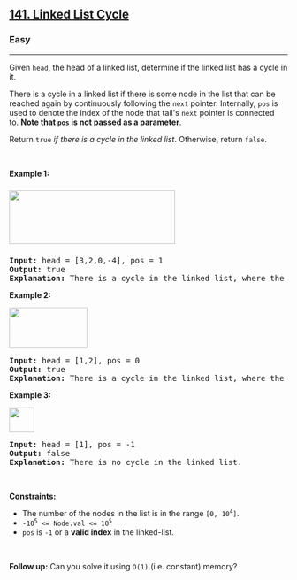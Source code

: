 <h2><a href="https://leetcode.com/problems/linked-list-cycle/">141. Linked List Cycle</a></h2><h3>Easy</h3><hr><div><p class="extension-adhd-reader-p"><span class="extension-adhd-reader-wrapper"><span class="extension-adhd-reader-container"><span class="extension-adhd-reader-boldify">G</span>iven</span> </span><code><span class="extension-adhd-reader-wrapper"><span class="extension-adhd-reader-container"><span class="extension-adhd-reader-boldify">h</span>ead</span></span></code><span class="extension-adhd-reader-wrapper">, <span class="extension-adhd-reader-container"><span class="extension-adhd-reader-boldify">t</span>he</span> <span class="extension-adhd-reader-container"><span class="extension-adhd-reader-boldify">h</span>ead</span> of a <span class="extension-adhd-reader-container"><span class="extension-adhd-reader-boldify">li</span>nked</span> <span class="extension-adhd-reader-container"><span class="extension-adhd-reader-boldify">l</span>ist,</span> <span class="extension-adhd-reader-container"><span class="extension-adhd-reader-boldify">det</span>ermine</span> if <span class="extension-adhd-reader-container"><span class="extension-adhd-reader-boldify">t</span>he</span> <span class="extension-adhd-reader-container"><span class="extension-adhd-reader-boldify">li</span>nked</span> <span class="extension-adhd-reader-container"><span class="extension-adhd-reader-boldify">l</span>ist</span> <span class="extension-adhd-reader-container"><span class="extension-adhd-reader-boldify">h</span>as</span> a <span class="extension-adhd-reader-container"><span class="extension-adhd-reader-boldify">c</span>ycle</span> in <span class="extension-adhd-reader-container"><span class="extension-adhd-reader-boldify">i</span>t.</span></span></p>

<p class="extension-adhd-reader-p"><span class="extension-adhd-reader-wrapper"><span class="extension-adhd-reader-container"><span class="extension-adhd-reader-boldify">T</span>here</span> is a <span class="extension-adhd-reader-container"><span class="extension-adhd-reader-boldify">c</span>ycle</span> in a <span class="extension-adhd-reader-container"><span class="extension-adhd-reader-boldify">li</span>nked</span> <span class="extension-adhd-reader-container"><span class="extension-adhd-reader-boldify">l</span>ist</span> if <span class="extension-adhd-reader-container"><span class="extension-adhd-reader-boldify">t</span>here</span> is <span class="extension-adhd-reader-container"><span class="extension-adhd-reader-boldify">s</span>ome</span> <span class="extension-adhd-reader-container"><span class="extension-adhd-reader-boldify">n</span>ode</span> in <span class="extension-adhd-reader-container"><span class="extension-adhd-reader-boldify">t</span>he</span> <span class="extension-adhd-reader-container"><span class="extension-adhd-reader-boldify">l</span>ist</span> <span class="extension-adhd-reader-container"><span class="extension-adhd-reader-boldify">t</span>hat</span> <span class="extension-adhd-reader-container"><span class="extension-adhd-reader-boldify">c</span>an</span> be <span class="extension-adhd-reader-container"><span class="extension-adhd-reader-boldify">re</span>ached</span> <span class="extension-adhd-reader-container"><span class="extension-adhd-reader-boldify">a</span>gain</span> by <span class="extension-adhd-reader-container"><span class="extension-adhd-reader-boldify">cont</span>inuously</span> <span class="extension-adhd-reader-container"><span class="extension-adhd-reader-boldify">fol</span>lowing</span> <span class="extension-adhd-reader-container"><span class="extension-adhd-reader-boldify">t</span>he</span>&nbsp;</span><code><span class="extension-adhd-reader-wrapper"><span class="extension-adhd-reader-container"><span class="extension-adhd-reader-boldify">n</span>ext</span></span></code><span class="extension-adhd-reader-wrapper">&nbsp;<span class="extension-adhd-reader-container"><span class="extension-adhd-reader-boldify">po</span>inter.</span> <span class="extension-adhd-reader-container"><span class="extension-adhd-reader-boldify">Int</span>ernally,</span> </span><code><span class="extension-adhd-reader-wrapper"><span class="extension-adhd-reader-container"><span class="extension-adhd-reader-boldify">p</span>os</span></span></code><span class="extension-adhd-reader-wrapper">&nbsp;is <span class="extension-adhd-reader-container"><span class="extension-adhd-reader-boldify">u</span>sed</span> to <span class="extension-adhd-reader-container"><span class="extension-adhd-reader-boldify">de</span>note</span> <span class="extension-adhd-reader-container"><span class="extension-adhd-reader-boldify">t</span>he</span> <span class="extension-adhd-reader-container"><span class="extension-adhd-reader-boldify">i</span>ndex</span> of <span class="extension-adhd-reader-container"><span class="extension-adhd-reader-boldify">t</span>he</span> <span class="extension-adhd-reader-container"><span class="extension-adhd-reader-boldify">n</span>ode</span> <span class="extension-adhd-reader-container"><span class="extension-adhd-reader-boldify">t</span>hat</span>&nbsp;<span class="extension-adhd-reader-container"><span class="extension-adhd-reader-boldify">ta</span>il's</span>&nbsp;</span><code><span class="extension-adhd-reader-wrapper"><span class="extension-adhd-reader-container"><span class="extension-adhd-reader-boldify">n</span>ext</span></span></code><span class="extension-adhd-reader-wrapper">&nbsp;<span class="extension-adhd-reader-container"><span class="extension-adhd-reader-boldify">po</span>inter</span> is <span class="extension-adhd-reader-container"><span class="extension-adhd-reader-boldify">con</span>nected</span> <span class="extension-adhd-reader-container"><span class="extension-adhd-reader-boldify">t</span>o.</span>&nbsp;</span><strong><span class="extension-adhd-reader-wrapper"><span class="extension-adhd-reader-container"><span class="extension-adhd-reader-boldify">N</span>ote</span> <span class="extension-adhd-reader-container"><span class="extension-adhd-reader-boldify">t</span>hat</span>&nbsp;</span><code><span class="extension-adhd-reader-wrapper"><span class="extension-adhd-reader-container"><span class="extension-adhd-reader-boldify">p</span>os</span></span></code><span class="extension-adhd-reader-wrapper">&nbsp;is <span class="extension-adhd-reader-container"><span class="extension-adhd-reader-boldify">n</span>ot</span> <span class="extension-adhd-reader-container"><span class="extension-adhd-reader-boldify">pa</span>ssed</span> as a <span class="extension-adhd-reader-container"><span class="extension-adhd-reader-boldify">par</span>ameter</span></span></strong>.</p>

<p class="extension-adhd-reader-p"><span class="extension-adhd-reader-wrapper"><span class="extension-adhd-reader-container"><span class="extension-adhd-reader-boldify">Re</span>turn</span>&nbsp;</span><code><span class="extension-adhd-reader-wrapper"><span class="extension-adhd-reader-container"><span class="extension-adhd-reader-boldify">t</span>rue</span></span></code><em><span class="extension-adhd-reader-wrapper"> if <span class="extension-adhd-reader-container"><span class="extension-adhd-reader-boldify">t</span>here</span> is a <span class="extension-adhd-reader-container"><span class="extension-adhd-reader-boldify">c</span>ycle</span> in <span class="extension-adhd-reader-container"><span class="extension-adhd-reader-boldify">t</span>he</span> <span class="extension-adhd-reader-container"><span class="extension-adhd-reader-boldify">li</span>nked</span> <span class="extension-adhd-reader-container"><span class="extension-adhd-reader-boldify">l</span>ist</span></span></em><span class="extension-adhd-reader-wrapper">. <span class="extension-adhd-reader-container"><span class="extension-adhd-reader-boldify">Oth</span>erwise,</span> <span class="extension-adhd-reader-container"><span class="extension-adhd-reader-boldify">re</span>turn</span> </span><code><span class="extension-adhd-reader-wrapper"><span class="extension-adhd-reader-container"><span class="extension-adhd-reader-boldify">f</span>alse</span></span></code>.</p>

<p class="extension-adhd-reader-p">&nbsp;</p>
<p class="extension-adhd-reader-p"><strong class="example"><span class="extension-adhd-reader-wrapper"><span class="extension-adhd-reader-container"><span class="extension-adhd-reader-boldify">Ex</span>ample</span> 1:</span></strong></p>
<img alt="" src="https://assets.leetcode.com/uploads/2018/12/07/circularlinkedlist.png" style="width: 300px; height: 97px; margin-top: 8px; margin-bottom: 8px;">
<pre><strong>Input:</strong> head = [3,2,0,-4], pos = 1
<strong>Output:</strong> true
<strong>Explanation:</strong> There is a cycle in the linked list, where the tail connects to the 1st node (0-indexed).
</pre>

<p class="extension-adhd-reader-p"><strong class="example"><span class="extension-adhd-reader-wrapper"><span class="extension-adhd-reader-container"><span class="extension-adhd-reader-boldify">Ex</span>ample</span> 2:</span></strong></p>
<img alt="" src="https://assets.leetcode.com/uploads/2018/12/07/circularlinkedlist_test2.png" style="width: 141px; height: 74px;">
<pre><strong>Input:</strong> head = [1,2], pos = 0
<strong>Output:</strong> true
<strong>Explanation:</strong> There is a cycle in the linked list, where the tail connects to the 0th node.
</pre>

<p class="extension-adhd-reader-p"><strong class="example"><span class="extension-adhd-reader-wrapper"><span class="extension-adhd-reader-container"><span class="extension-adhd-reader-boldify">Ex</span>ample</span> 3:</span></strong></p>
<img alt="" src="https://assets.leetcode.com/uploads/2018/12/07/circularlinkedlist_test3.png" style="width: 45px; height: 45px;">
<pre><strong>Input:</strong> head = [1], pos = -1
<strong>Output:</strong> false
<strong>Explanation:</strong> There is no cycle in the linked list.
</pre>

<p class="extension-adhd-reader-p">&nbsp;</p>
<p class="extension-adhd-reader-p"><strong><span class="extension-adhd-reader-wrapper"><span class="extension-adhd-reader-container"><span class="extension-adhd-reader-boldify">Cons</span>traints:</span></span></strong></p>

<ul>
	<li>The number of the nodes in the list is in the range <code>[0, 10<sup>4</sup>]</code>.</li>
	<li><code>-10<sup>5</sup> &lt;= Node.val &lt;= 10<sup>5</sup></code></li>
	<li><code>pos</code> is <code>-1</code> or a <strong>valid index</strong> in the linked-list.</li>
</ul>

<p class="extension-adhd-reader-p">&nbsp;</p>
<p class="extension-adhd-reader-p"><strong><span class="extension-adhd-reader-wrapper"><span class="extension-adhd-reader-container"><span class="extension-adhd-reader-boldify">Fo</span>llow</span> <span class="extension-adhd-reader-container"><span class="extension-adhd-reader-boldify">u</span>p:</span></span></strong><span class="extension-adhd-reader-wrapper"> <span class="extension-adhd-reader-container"><span class="extension-adhd-reader-boldify">C</span>an</span> <span class="extension-adhd-reader-container"><span class="extension-adhd-reader-boldify">y</span>ou</span> <span class="extension-adhd-reader-container"><span class="extension-adhd-reader-boldify">s</span>olve</span> it <span class="extension-adhd-reader-container"><span class="extension-adhd-reader-boldify">u</span>sing</span> </span><code><span class="extension-adhd-reader-wrapper"><span class="extension-adhd-reader-container"><span class="extension-adhd-reader-boldify">O</span>(1)</span></span></code><span class="extension-adhd-reader-wrapper"> <span class="extension-adhd-reader-container"><span class="extension-adhd-reader-boldify">(</span>i.e.</span> <span class="extension-adhd-reader-container"><span class="extension-adhd-reader-boldify">con</span>stant)</span> <span class="extension-adhd-reader-container"><span class="extension-adhd-reader-boldify">me</span>mory?</span></span></p>
</div>